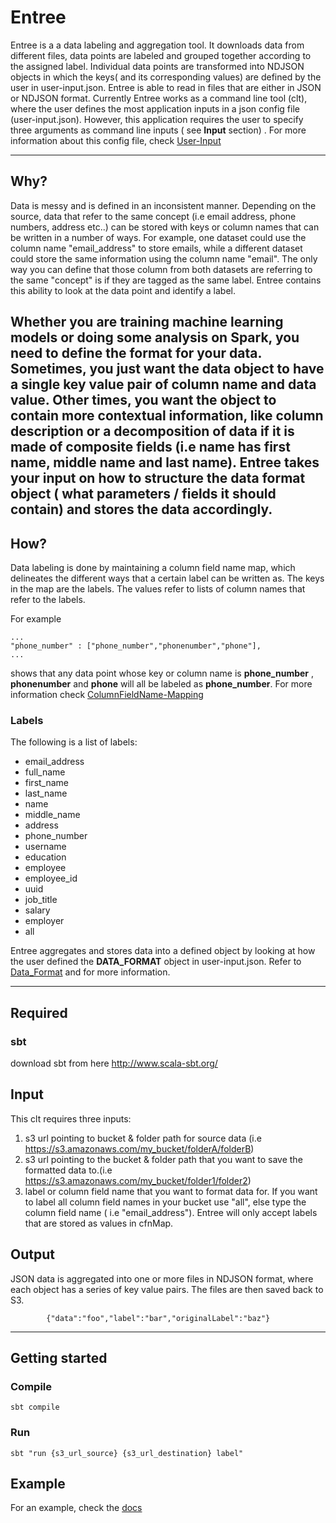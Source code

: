 # Entree
Entree is a a data labeling and aggregation tool. It downloads data from different files, data points are labeled and
grouped together according to the assigned label.
Individual data points are transformed into NDJSON objects in which the keys( and its corresponding values)
are defined by the user in user-input.json.
Entree is able to read in files that are either in JSON or NDJSON format.
Currently Entree works as a command line tool (clt), where the user defines the most application inputs in a json
config file (user-input.json). However, this application requires the user to specify three arguments as command
line inputs ( see **Input** section) .
 For more information about this config file, check [User-Input](./docs/User-Input.md)

---
## Why?
Data is messy and is defined in an inconsistent manner. Depending on the source, data that refer to the same concept
(i.e email address, phone numbers, address etc..) can be stored with keys or column names that can be written in
a number of ways.
For example, one dataset could use the column name "email_address" to store emails, while a different dataset
could store the same information using the column name "email".
The only way you can define that those column from both datasets are referring to the same "concept" is if they
are tagged as the same label.
Entree contains this ability to look at the data point and identify a label.

Whether you are training machine learning models or doing some analysis on Spark, you need to define the format
for your data. Sometimes, you just want the data object to have a single key value pair of column name and data value.
Other times, you want the object to contain more contextual information, like column description or a decomposition
of data if it is made of composite fields (i.e name has first name, middle name and last name).
Entree takes your input on how to structure the data format object ( what parameters / fields it should contain) and
stores the data accordingly.
---

## How?
Data labeling is done by maintaining a column field name map, which delineates the different ways that a certain
label can be written as.
The keys in the map are the labels. The values refer to lists of column names that refer to the labels.

For example
```
...
"phone_number" : ["phone_number","phonenumber","phone"],
...
```
shows that any data point whose key or column name is **phone_number** , **phonenumber** and **phone** will all
be labeled as **phone_number**. For more information check [ColumnFieldName-Mapping](./docs/ColumnFieldName-Mapping.md)

### Labels
The following is a list of labels:
 - email_address
 - full_name
 - first_name
 - last_name
 - name
 - middle_name
 - address
 - phone_number
 - username
 - education
 - employee
 - employee_id
 - uuid
 - job_title
 - salary
 - employer
 - all

Entree aggregates and stores data into a defined object by looking at how the user defined the **DATA_FORMAT** object
in user-input.json. Refer to [Data_Format](./docs/Data_Format.md) and  for more information.

---
## Required
### sbt
download sbt from here http://www.scala-sbt.org/

## Input
This clt requires three inputs:
  1. s3 url pointing to bucket & folder path for source data (i.e https://s3.amazonaws.com/my_bucket/folderA/folderB)
  2. s3 url pointing to the bucket & folder path that you want to save the formatted data to.(i.e https://s3.amazonaws.com/my_bucket/folder1/folder2)
  3. label or column field name that you want to format data for. If you want to label all column field names in your bucket use "all",
  else type the column field name ( i.e "email_address"). Entree will only accept labels that are stored as values in cfnMap.

## Output
JSON data is aggregated into one or more files in NDJSON format, where each object has a series of key value pairs.
The files are then saved back to S3.

```
        {"data":"foo","label":"bar","originalLabel":"baz"}
```

---
## Getting started

### Compile
```sbt compile```

### Run
```sbt "run {s3_url_source} {s3_url_destination} label" ```

## Example
For an example, check the [docs](./docs/Entree-Example.md)






